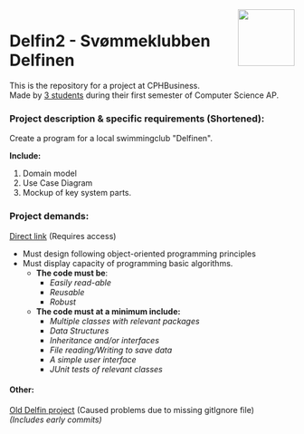 <img align="right" width="100" height="100" src="https://i.imgur.com/aFsVizT.png">  

Delfin2 - Svømmeklubben Delfinen
======
This is the repository for a project at CPHBusiness.  
Made by [3 students](https://github.com/Castau/Delfin2/graphs/contributors) during their first semester of Computer Science AP.

### Project description & specific requirements (Shortened):  

Create a program for a local swimmingclub "Delfinen".

**Include:**
1. Domain model
2. Use Case Diagram
3. Mockup of key system parts.


### Project demands:  
[Direct link](https://efif.sharepoint.com/:w:/r/sites/cph/Lyngby/Shared%20Documents/4.%20Indhold%20%26%20Niveau/DAT/1.%20sem%20efter%C3%A5r%202018%20Stud%20E2018%20-%20E2020/Student/Lyngby/Studypoint%20opgaver/Delfinen/Delfinen.docx?d=w23d8a953287a4265a35865477bb813fe&csf=1&e=cvdGIK) (Requires access)

* Must design following object-oriented programming principles
* Must display capacity of programming basic algorithms. 
  * **The code must be**:
    * *Easily read-able*  
    * *Reusable*  
    * *Robust*  
  * **The code must at a minimum include:**
     * *Multiple classes with relevant packages*
     * *Data Structures*
     * *Inheritance and/or interfaces*
     * *File reading/Writing to save data*
     * *A simple user interface*
     * *JUnit tests of relevant classes*

#### Other:
[Old Delfin project](https://github.com/Castau/Delfin) (Caused problems due to missing gitIgnore file)   
*(Includes early commits)*
